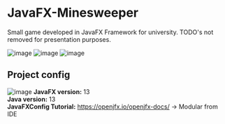# JavaFX-Minesweeper
Small game developed in JavaFX Framework for university. TODO's not removed for presentation purposes.

![image](https://user-images.githubusercontent.com/13123637/73138092-25e42180-405f-11ea-90c8-52e78473b3be.png)
![image](https://user-images.githubusercontent.com/13123637/73138098-33011080-405f-11ea-9023-80ec13fda81c.png)
![image](https://user-images.githubusercontent.com/13123637/73138106-3a281e80-405f-11ea-9543-bf8cbd2307ce.png)

## Project config
![image](https://user-images.githubusercontent.com/13123637/73138080-faf9cd80-405e-11ea-87f7-1c70cc2ca691.png)
**JavaFX version:** 13<br/>
**Java version:** 13<br/>
**JavaFXConfig Tutorial:** https://openjfx.io/openjfx-docs/ -> Modular from IDE<br/>
